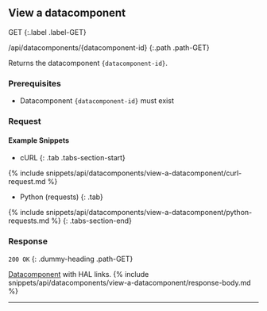 ## View a datacomponent

GET
{:.label .label-GET}

/api/datacomponents/{datacomponent-id}
{:.path .path-GET}

Returns the datacomponent `{datacomponent-id}`.

### Prerequisites
- Datacomponent `{datacomponent-id}` must exist

### Request
#### Example Snippets
- cURL
{: .tab .tabs-section-start}

{% include snippets/api/datacomponents/view-a-datacomponent/curl-request.md %}

- Python (requests)
{: .tab}

{% include snippets/api/datacomponents/view-a-datacomponent/python-requests.md %}
{: .tabs-section-end}

### Response
`200 OK`
{: .dummy-heading .path-GET}

[Datacomponent](#datacomponent) with HAL links.
{% include snippets/api/datacomponents/view-a-datacomponent/response-body.md %}

---
